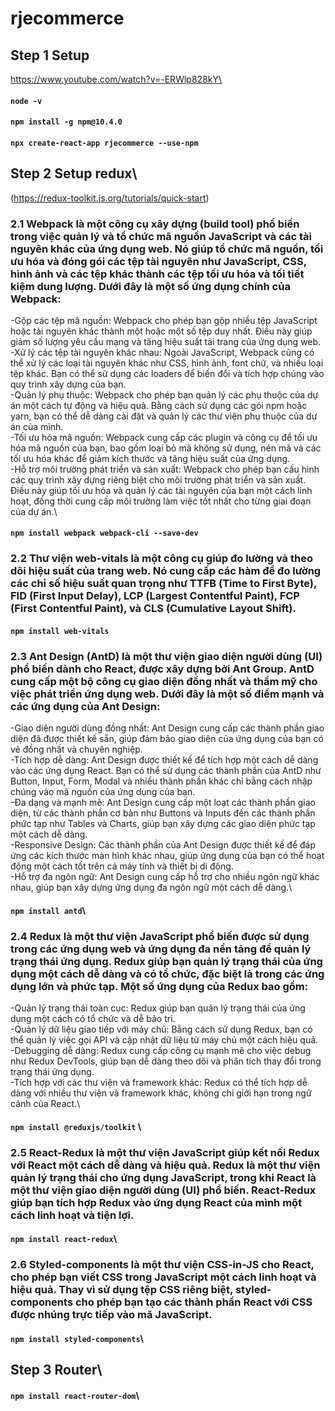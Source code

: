 # rjecommerce

## Step 1 Setup
https://www.youtube.com/watch?v=-ERWlp828kY\
#### `node -v`
#### `npm install -g npm@10.4.0`
#### `npx create-react-app rjecommerce --use-npm`
## Step 2 Setup redux\
(https://redux-toolkit.js.org/tutorials/quick-start)
### 2.1 Webpack là một công cụ xây dựng (build tool) phổ biến trong việc quản lý và tổ chức mã nguồn JavaScript và các tài nguyên khác của ứng dụng web. Nó giúp tổ chức mã nguồn, tối ưu hóa và đóng gói các tệp tài nguyên như JavaScript, CSS, hình ảnh và các tệp khác thành các tệp tối ưu hóa và tối tiết kiệm dung lượng. Dưới đây là một số ứng dụng chính của Webpack:
-Gộp các tệp mã nguồn: Webpack cho phép bạn gộp nhiều tệp JavaScript hoặc tài nguyên khác thành một hoặc một số tệp duy nhất. Điều này giúp giảm số lượng yêu cầu mạng và tăng hiệu suất tải trang của ứng dụng web.\
-Xử lý các tệp tài nguyên khác nhau: Ngoài JavaScript, Webpack cũng có thể xử lý các loại tài nguyên khác như CSS, hình ảnh, font chữ, và nhiều loại tệp khác. Bạn có thể sử dụng các loaders để biến đổi và tích hợp chúng vào quy trình xây dựng của bạn.\
-Quản lý phụ thuộc: Webpack cho phép bạn quản lý các phụ thuộc của dự án một cách tự động và hiệu quả. Bằng cách sử dụng các gói npm hoặc yarn, bạn có thể dễ dàng cài đặt và quản lý các thư viện phụ thuộc của dự án của mình.\
-Tối ưu hóa mã nguồn: Webpack cung cấp các plugin và công cụ để tối ưu hóa mã nguồn của bạn, bao gồm loại bỏ mã không sử dụng, nén mã và các tối ưu hóa khác để giảm kích thước và tăng hiệu suất của ứng dụng.\
-Hỗ trợ môi trường phát triển và sản xuất: Webpack cho phép bạn cấu hình các quy trình xây dựng riêng biệt cho môi trường phát triển và sản xuất. Điều này giúp tối ưu hóa và quản lý các tài nguyên của bạn một cách linh hoạt, đồng thời cung cấp môi trường làm việc tốt nhất cho từng giai đoạn của dự án.\
#### `npm install webpack webpack-cli --save-dev`
### 2.2 Thư viện web-vitals là một công cụ giúp đo lường và theo dõi hiệu suất của trang web. Nó cung cấp các hàm để đo lường các chỉ số hiệu suất quan trọng như TTFB (Time to First Byte), FID (First Input Delay), LCP (Largest Contentful Paint), FCP (First Contentful Paint), và CLS (Cumulative Layout Shift).
#### `npm install web-vitals`
### 2.3 Ant Design (AntD) là một thư viện giao diện người dùng (UI) phổ biến dành cho React, được xây dựng bởi Ant Group. AntD cung cấp một bộ công cụ giao diện đồng nhất và thẩm mỹ cho việc phát triển ứng dụng web. Dưới đây là một số điểm mạnh và các ứng dụng của Ant Design:
-Giao diện người dùng đồng nhất: Ant Design cung cấp các thành phần giao diện đã được thiết kế sẵn, giúp đảm bảo giao diện của ứng dụng của bạn có vẻ đồng nhất và chuyên nghiệp.\
-Tích hợp dễ dàng: Ant Design được thiết kế để tích hợp một cách dễ dàng vào các ứng dụng React. Bạn có thể sử dụng các thành phần của AntD như Button, Input, Form, Modal và nhiều thành phần khác chỉ bằng cách nhập chúng vào mã nguồn của ứng dụng của bạn.\
-Đa dạng và mạnh mẽ: Ant Design cung cấp một loạt các thành phần giao diện, từ các thành phần cơ bản như Buttons và Inputs đến các thành phần phức tạp như Tables và Charts, giúp bạn xây dựng các giao diện phức tạp một cách dễ dàng.\
-Responsive Design: Các thành phần của Ant Design được thiết kế để đáp ứng các kích thước màn hình khác nhau, giúp ứng dụng của bạn có thể hoạt động một cách tốt trên cả máy tính và thiết bị di động.\
-Hỗ trợ đa ngôn ngữ: Ant Design cung cấp hỗ trợ cho nhiều ngôn ngữ khác nhau, giúp bạn xây dựng ứng dụng đa ngôn ngữ một cách dễ dàng.\
#### `npm install antd`\
### 2.4 Redux là một thư viện JavaScript phổ biến được sử dụng trong các ứng dụng web và ứng dụng đa nền tảng để quản lý trạng thái ứng dụng. Redux giúp bạn quản lý trạng thái của ứng dụng một cách dễ dàng và có tổ chức, đặc biệt là trong các ứng dụng lớn và phức tạp. Một số ứng dụng của Redux bao gồm:
-Quản lý trạng thái toàn cục: Redux giúp bạn quản lý trạng thái của ứng dụng một cách có tổ chức và dễ bảo trì.\
-Quản lý dữ liệu giao tiếp với máy chủ: Bằng cách sử dụng Redux, bạn có thể quản lý việc gọi API và cập nhật dữ liệu từ máy chủ một cách hiệu quả.\
-Debugging dễ dàng: Redux cung cấp công cụ mạnh mẽ cho việc debug như Redux DevTools, giúp bạn dễ dàng theo dõi và phân tích thay đổi trong trạng thái ứng dụng.\
-Tích hợp với các thư viện và framework khác: Redux có thể tích hợp dễ dàng với nhiều thư viện và framework khác, không chỉ giới hạn trong ngữ cảnh của React.\
#### `npm install @reduxjs/toolkit` \
### 2.5 React-Redux là một thư viện JavaScript giúp kết nối Redux với React một cách dễ dàng và hiệu quả. Redux là một thư viện quản lý trạng thái cho ứng dụng JavaScript, trong khi React là một thư viện giao diện người dùng (UI) phổ biến. React-Redux giúp bạn tích hợp Redux vào ứng dụng React của mình một cách linh hoạt và tiện lợi.
#### `npm install react-redux`\
### 2.6 Styled-components là một thư viện CSS-in-JS cho React, cho phép bạn viết CSS trong JavaScript một cách linh hoạt và hiệu quả. Thay vì sử dụng tệp CSS riêng biệt, styled-components cho phép bạn tạo các thành phần React với CSS được nhúng trực tiếp vào mã JavaScript.
#### `npm install styled-components`\
## Step 3 Router\ 
#### `npm install react-router-dom`\
